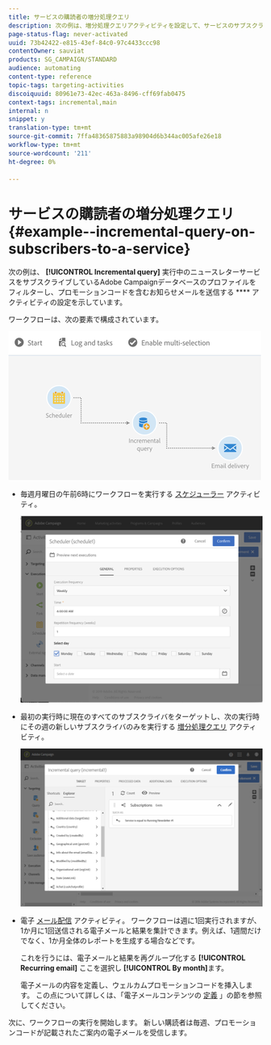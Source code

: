 ```yaml
---
title: サービスの購読者の増分処理クエリ
description: 次の例は、増分処理クエリアクティビティを設定して、サービスのサブスクライバをフィルタリングする方法を示しています。
page-status-flag: never-activated
uuid: 73b42422-e815-43ef-84c0-97c4433ccc98
contentOwner: sauviat
products: SG_CAMPAIGN/STANDARD
audience: automating
content-type: reference
topic-tags: targeting-activities
discoiquuid: 80961e73-42ec-463a-8496-cff69fab0475
context-tags: incremental,main
internal: n
snippet: y
translation-type: tm+mt
source-git-commit: 7ffa48365875883a98904d6b344ac005afe26e18
workflow-type: tm+mt
source-wordcount: '211'
ht-degree: 0%

---
```



# サービスの購読者の増分処理クエリ {#example--incremental-query-on-subscribers-to-a-service}

次の例は、 **[!UICONTROL Incremental query]** 実行中のニュースレターサービスをサブスクライブしているAdobe Campaignデータベースのプロファイルをフィルターし、プロモーションコードを含むお知らせメールを送信する **** アクティビティの設定を示しています。

ワークフローは、次の要素で構成されています。

![](assets/incremental_query_example1.png)

* 毎週月曜日の午前6時にワークフローを実行する [スケジューラー](../../automating/using/scheduler.md) アクティビティ。

   ![](assets/incremental_query_example2.png)

* 最初の実行時に現在のすべてのサブスクライバをターゲットし、次の実行時にその週の新しいサブスクライバのみを実行する [増分処理クエリ](../../automating/using/incremental-query.md) アクティビティ。

   ![](assets/incremental_query_example3.png)

* 電子 [メール配信](../../automating/using/email-delivery.md) アクティビティ。 ワークフローは週に1回実行されますが、1か月に1回送信される電子メールと結果を集計できます。例えば、1週間だけでなく、1か月全体のレポートを生成する場合などです。

   これを行うには、電子メールと結果を再グループ化する **[!UICONTROL Recurring email]** ここを選択し **[!UICONTROL By month]**&#x200B;ます。

   電子メールの内容を定義し、ウェルカムプロモーションコードを挿入します。 この点について詳しくは、「電子メールコンテンツの [定義](../../designing/using/personalization.md) 」の節を参照してください。

次に、ワークフローの実行を開始します。 新しい購読者は毎週、プロモーションコードが記載されたご案内の電子メールを受信します。

